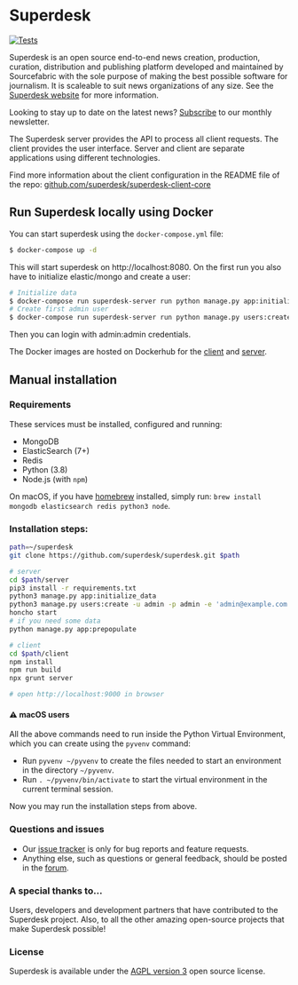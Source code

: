 # Superdesk

[![Tests](https://github.com/superdesk/superdesk/actions/workflows/tests.yml/badge.svg?branch=master)](https://github.com/superdesk/superdesk/actions/workflows/tests.yml)

Superdesk is an open source end-to-end news creation, production, curation,
distribution and publishing platform developed and maintained by Sourcefabric
with the sole purpose of making the best possible software for journalism. It
is scaleable to suit news organizations of any size. See the [Superdesk website](https://www.superdesk.org) for more information.

Looking to stay up to date on the latest news? [Subscribe](http://eepurl.com/bClQlD) to our monthly newsletter.

The Superdesk server provides the API to process all client requests. The client
provides the user interface. Server and client are separate applications using
different technologies.

Find more information about the client configuration in the README file of the repo:
[github.com/superdesk/superdesk-client-core](https://github.com/superdesk/superdesk-client-core)

## Run Superdesk locally using Docker

You can start superdesk using the `docker-compose.yml` file:

```sh
$ docker-compose up -d
```

This will start superdesk on http://localhost:8080. On the first run you also have to initialize
elastic/mongo and create a user:

```sh
# Initialize data
$ docker-compose run superdesk-server run python manage.py app:initialize_data
# Create first admin user
$ docker-compose run superdesk-server run python manage.py users:create -u admin -p admin -e admin@localhost --admin
```

Then you can login with admin:admin credentials.

The Docker images are hosted on Dockerhub for the [client](https://hub.docker.com/r/sourcefabricoss/superdesk-client) and [server](https://hub.docker.com/r/sourcefabricoss/superdesk-server).

## Manual installation

### Requirements

These services must be installed, configured and running:

- MongoDB
- ElasticSearch (7+)
- Redis
- Python (3.8)
- Node.js (with `npm`)

On macOS, if you have [homebrew](https://brew.sh/) installed, simply run: `brew install mongodb elasticsearch redis python3 node`.

### Installation steps:

```sh
path=~/superdesk
git clone https://github.com/superdesk/superdesk.git $path

# server
cd $path/server
pip3 install -r requirements.txt
python3 manage.py app:initialize_data
python3 manage.py users:create -u admin -p admin -e 'admin@example.com' --admin
honcho start
# if you need some data
python manage.py app:prepopulate

# client
cd $path/client
npm install
npm run build
npx grunt server

# open http://localhost:9000 in browser
```

#### :warning: macOS users

All the above commands need to run inside the Python Virtual Environment, which you can create
using the `pyvenv` command:

- Run `pyvenv ~/pyvenv` to create the files needed to start an environment in the directory `~/pyvenv`.
- Run `. ~/pyvenv/bin/activate` to start the virtual environment in the current terminal session.

Now you may run the installation steps from above.

### Questions and issues

- Our [issue tracker](https://dev.sourcefabric.org/projects/SD) is only for bug reports and feature requests.
- Anything else, such as questions or general feedback, should be posted in the [forum](https://forum.sourcefabric.org/categories/superdesk-dev).

### A special thanks to...

Users, developers and development partners that have contributed to the Superdesk project. Also, to all the other amazing open-source projects that make Superdesk possible!

### License

Superdesk is available under the [AGPL version 3](https://www.gnu.org/licenses/agpl-3.0.html) open source license.
